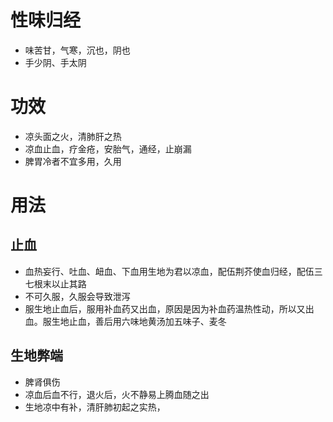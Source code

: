 # 性味归经
- 味苦甘，气寒，沉也，阴也
- 手少阴、手太阴
# 功效
- 凉头面之火，清肺肝之热
- 凉血止血，疗金疮，安胎气，通经，止崩漏
- 脾胃冷者不宜多用，久用
# 用法
## 止血
- 血热妄行、吐血、衄血、下血用生地为君以凉血，配伍荆芥使血归经，配伍三七根末以止其路
- 不可久服，久服会导致泄泻
- 服生地止血后，服用补血药又出血，原因是因为补血药温热性动，所以又出血。服生地止血，善后用六味地黄汤加五味子、麦冬
## 生地弊端
- 脾肾俱伤
- 凉血后血不行，退火后，火不静易上腾血随之出
- 生地凉中有补，清肝肺初起之实热， 
